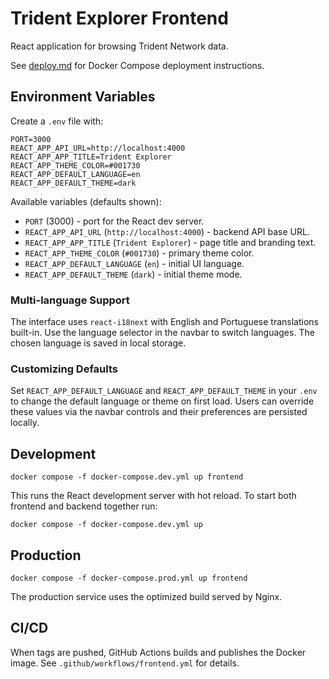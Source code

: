 # Trident Explorer Frontend

React application for browsing Trident Network data.

See [deploy.md](deploy.md) for Docker Compose deployment instructions.

## Environment Variables

Create a `.env` file with:

```
PORT=3000
REACT_APP_API_URL=http://localhost:4000
REACT_APP_APP_TITLE=Trident Explorer
REACT_APP_THEME_COLOR=#001730
REACT_APP_DEFAULT_LANGUAGE=en
REACT_APP_DEFAULT_THEME=dark
```

Available variables (defaults shown):

- `PORT` (3000) - port for the React dev server.
- `REACT_APP_API_URL` (`http://localhost:4000`) - backend API base URL.
- `REACT_APP_APP_TITLE` (`Trident Explorer`) - page title and branding text.
- `REACT_APP_THEME_COLOR` (`#001730`) - primary theme color.
- `REACT_APP_DEFAULT_LANGUAGE` (`en`) - initial UI language.
- `REACT_APP_DEFAULT_THEME` (`dark`) - initial theme mode.

### Multi-language Support

The interface uses `react-i18next` with English and Portuguese translations built-in.
Use the language selector in the navbar to switch languages. The chosen language
is saved in local storage.

### Customizing Defaults

Set `REACT_APP_DEFAULT_LANGUAGE` and `REACT_APP_DEFAULT_THEME` in your `.env`
to change the default language or theme on first load. Users can override these
values via the navbar controls and their preferences are persisted locally.

## Development

```
docker compose -f docker-compose.dev.yml up frontend
```

This runs the React development server with hot reload. To start both frontend and backend together run:

```
docker compose -f docker-compose.dev.yml up
```

## Production

```
docker compose -f docker-compose.prod.yml up frontend
```

The production service uses the optimized build served by Nginx.

## CI/CD

When tags are pushed, GitHub Actions builds and publishes the Docker image. See `.github/workflows/frontend.yml` for details.
